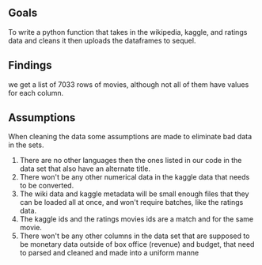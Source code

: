## Goals
To write a python function that takes in the wikipedia, kaggle, and ratings data and cleans it then uploads the dataframes to sequel.

## Findings
we get a list of 7033 rows of movies, although not all of them have values for each column.

## Assumptions
When cleaning the data some assumptions are made to eliminate bad data in the sets.
1. There are no other languages then the ones listed in our code in the data set that also have an alternate title.
2. There won't be any other numerical data in the kaggle data that needs to be converted.
3. The wiki data and kaggle metadata will be small enough files that they can be loaded all at once, and won't require batches, like the ratings data. 
4. The kaggle ids and the ratings movies ids are a match and for the same movie.
5. There won't be any other columns in the data set that are supposed to be monetary data outside of box office (revenue) and budget, that need to parsed and cleaned and made into a uniform manne
